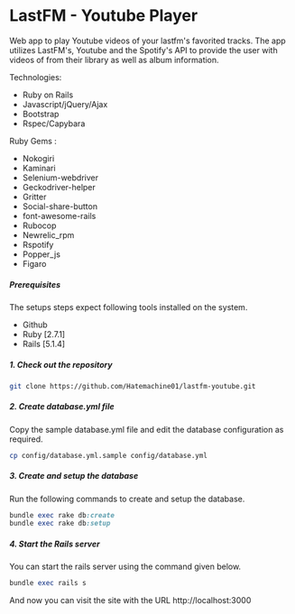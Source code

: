 # LastFM - Youtube Player

Web app to play Youtube videos of your lastfm's favorited tracks. The app utilizes LastFM's, Youtube and the Spotify's API to provide the user with videos of from their library as well as album information.



Technologies:

- Ruby on Rails
- Javascript/jQuery/Ajax
- Bootstrap
- Rspec/Capybara


Ruby Gems :


-  Nokogiri
-  Kaminari
-  Selenium-webdriver
-  Geckodriver-helper
-  Gritter
-  Social-share-button
-  font-awesome-rails
-  Rubocop
-  Newrelic_rpm
-  Rspotify
-  Popper_js
-  Figaro


##### Prerequisites

The setups steps expect following tools installed on the system.

- Github
- Ruby [2.7.1]
- Rails [5.1.4]

##### 1. Check out the repository

```bash
git clone https://github.com/Hatemachine01/lastfm-youtube.git
```

##### 2. Create database.yml file

Copy the sample database.yml file and edit the database configuration as required.

```bash
cp config/database.yml.sample config/database.yml
```

##### 3. Create and setup the database

Run the following commands to create and setup the database.

```ruby
bundle exec rake db:create
bundle exec rake db:setup
```

##### 4. Start the Rails server

You can start the rails server using the command given below.

```ruby
bundle exec rails s
```

And now you can visit the site with the URL http://localhost:3000

